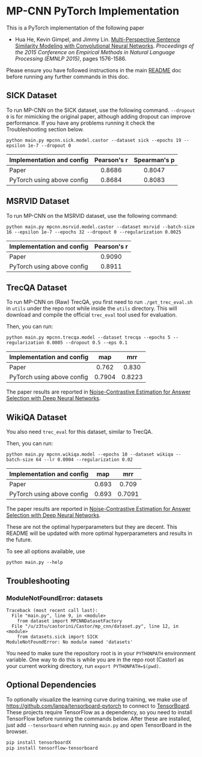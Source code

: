 # MP-CNN PyTorch Implementation

This is a PyTorch implementation of the following paper

* Hua He, Kevin Gimpel, and Jimmy Lin. [Multi-Perspective Sentence Similarity Modeling with Convolutional Neural Networks](http://aclweb.org/anthology/D/D15/D15-1181.pdf). *Proceedings of the 2015 Conference on Empirical Methods in Natural Language Processing (EMNLP 2015)*, pages 1576-1586.

Please ensure you have followed instructions in the main [README](../README.md) doc before running any further commands in this doc.

## SICK Dataset

To run MP-CNN on the SICK dataset, use the following command. `--dropout 0` is for mimicking the original paper, although adding dropout can improve performance. If you have any problems running it check the Troubleshooting section below.

```
python main.py mpcnn.sick.model.castor --dataset sick --epochs 19 --epsilon 1e-7 --dropout 0
```

| Implementation and config        | Pearson's r   | Spearman's p  |
| -------------------------------- |:-------------:|:-------------:|
| Paper                            | 0.8686        |   0.8047      |
| PyTorch using above config       | 0.8684        |   0.8083      |

## MSRVID Dataset

To run MP-CNN on the MSRVID dataset, use the following command:
```
python main.py mpcnn.msrvid.model.castor --dataset msrvid --batch-size 16 --epsilon 1e-7 --epochs 32 --dropout 0 --regularization 0.0025
```

| Implementation and config        | Pearson's r   |
| -------------------------------- |:-------------:|
| Paper                            | 0.9090        |
| PyTorch using above config       | 0.8911        |

## TrecQA Dataset

To run MP-CNN on (Raw) TrecQA, you first need to run `./get_trec_eval.sh` in `utils` under the repo root while inside the `utils` directory. This will download and compile the official `trec_eval` tool used for evaluation.

Then, you can run:
```
python main.py mpcnn.trecqa.model --dataset trecqa --epochs 5 --regularization 0.0005 --dropout 0.5 --eps 0.1
```

| Implementation and config        | map    | mrr    |
| -------------------------------- |:------:|:------:|
| Paper                            | 0.762  | 0.830  |
| PyTorch using above config       | 0.7904 | 0.8223 |

The paper results are reported in [Noise-Contrastive Estimation for Answer Selection with Deep Neural Networks](https://dl.acm.org/citation.cfm?id=2983872).

## WikiQA Dataset

You also need `trec_eval` for this dataset, similar to TrecQA.

Then, you can run:
```
python main.py mpcnn.wikiqa.model --epochs 10 --dataset wikiqa --batch-size 64 --lr 0.0004 --regularization 0.02
```
| Implementation and config        | map    | mrr    |
| -------------------------------- |:------:|:------:|
| Paper                            | 0.693  | 0.709  |
| PyTorch using above config       | 0.693  | 0.7091 |

The paper results are reported in [Noise-Contrastive Estimation for Answer Selection with Deep Neural Networks](https://dl.acm.org/citation.cfm?id=2983872).


These are not the optimal hyperparameters but they are decent. This README will be updated with more optimal hyperparameters and results in the future.

To see all options available, use
```
python main.py --help
```

## Troubleshooting

### ModuleNotFoundError: datasets
```
Traceback (most recent call last):
  File "main.py", line 9, in <module>
    from dataset import MPCNNDatasetFactory
  File "/u/z3tu/castorini/Castor/mp_cnn/dataset.py", line 12, in <module>
    from datasets.sick import SICK
ModuleNotFoundError: No module named 'datasets'
```

You need to make sure the repository root is in your `PYTHONPATH` environment variable. One way to do this is while you are in the repo root (Castor) as your current working directory, run `export PYTHONPATH=$(pwd)`.

## Optional Dependencies

To optionally visualize the learning curve during training, we make use of https://github.com/lanpa/tensorboard-pytorch to connect to [TensorBoard](https://github.com/tensorflow/tensorboard). These projects require TensorFlow as a dependency, so you need to install TensorFlow before running the commands below. After these are installed, just add `--tensorboard` when running `main.py` and open TensorBoard in the browser.

```sh
pip install tensorboardX
pip install tensorflow-tensorboard
```

